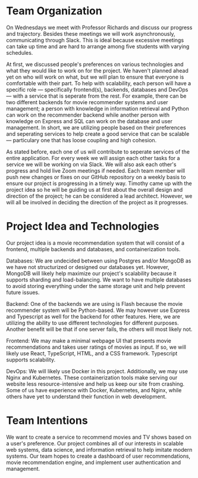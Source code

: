 # Team Organization

On Wednesdays we meet with Professor Richards and discuss our progress and trajectory. Besides these meetings we will work asynchronously, communicating through Slack. This is ideal because excessive meetings can take up time and are hard to arrange among five students with varying schedules. 

At first, we discussed people's preferences on various technologies and what they would like to work on for the project. We haven't planned ahead yet on who will work on what, but we will plan to ensure that everyone is comfortable with their part. To help with scalability, each person will have a specific role — specifically frontend(s), backends, databases and DevOps — with a service that is seperate from the rest. For example, there can be two different backends for movie recommender systems and user management; a person with knowledge in information retrieval and Python can work on the recommender backend while another person with knowledge on Express and SQL can work on the database and user management. In short, we are utilizing people based on their preferences and seperating services to help create a good service that can be scalable — particulary one that has loose coupling and high cohesion.

As stated before, each one of us will contribute to seperate services of the entire application. For every week we will assign each other tasks for a service we will be working on via Slack. We will also ask each other's progress and hold live Zoom meetings if needed. Each team member will push new changes or fixes on our GitHub repository on a weekly basis to ensure our project is progressing in a timely way. Timothy came up with the project idea so he will be guiding us at first about the overall design and direction of the project; he can be considered a lead architect. However, we will all be involved in deciding the direction of the project as it progresses.

# Project Idea and Technologies

Our project idea is a movie recommendation system that will consist of a frontend, multiple backends and databases, and containerization tools.

Databases: We are undecided between using Postgres and/or MongoDB as we have not structurized or designed our databases yet. However, MongoDB will likely help maximize our project's scalability because it supports sharding and load-balancing. We want to have multiple databases to avoid storing everything under the same storage unit and help prevent future issues. 

Backend: One of the backends we are using is Flash because the movie recommender system will be Python-based. We may however use Express and Typescript as well for the backend for other features. Here, we are utilizing the ability to use different technologies for different purposes. Another benefit will be that if one server fails, the others will most likely not. 

Frontend: We may make a minimal webpage UI that presents movie recommendations and takes user ratings of movies as input. If so, we will likely use React, TypeScript, HTML, and a CSS framework. Typescript supports scalability.

DevOps: We will likely use Docker in this project. Additionally, we may use Nginx and Kubernetes. These containerization tools make serving our website less resource-intensive and help us keep our site from crashing. Some of us have experience with Docker, Kubernetes, and Nginx, while others have yet to understand their function in web development.

# Team Intentions

We want to create a service to recommend movies and TV shows based on a user's preference. Our project combines all of our interests in scalable web systems, data science, and information retrieval to help imitate modern systems. Our team hopes to create a dashboard of user recommendations, movie recommendation engine, and implement user authentication and management. 